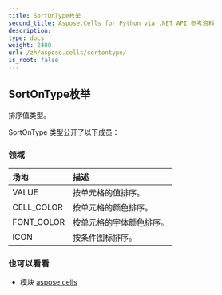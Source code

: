```yaml
---
title: SortOnType枚举
second_title: Aspose.Cells for Python via .NET API 参考资料
description:
type: docs
weight: 2480
url: /zh/aspose.cells/sortontype/
is_root: false
---
```

## SortOnType枚举
排序值类型。



SortOnType 类型公开了以下成员：

### 领域
|场地|描述|
| :- | :- |
| VALUE |按单元格的值排序。|
| CELL_COLOR |按单元格的颜色排序。|
| FONT_COLOR |按单元格的字体颜色排序。|
| ICON |按条件图标排序。|



### 也可以看看
* 模块 [aspose.cells](..)
